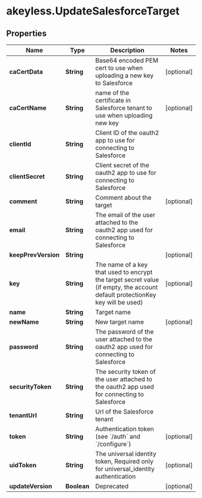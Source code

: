 # akeyless.UpdateSalesforceTarget

## Properties

Name | Type | Description | Notes
------------ | ------------- | ------------- | -------------
**caCertData** | **String** | Base64 encoded PEM cert to use when uploading a new key to Salesforce | [optional] 
**caCertName** | **String** | name of the certificate in Salesforce tenant to use when uploading new key | [optional] 
**clientId** | **String** | Client ID of the oauth2 app to use for connecting to Salesforce | 
**clientSecret** | **String** | Client secret of the oauth2 app to use for connecting to Salesforce | 
**comment** | **String** | Comment about the target | [optional] 
**email** | **String** | The email of the user attached to the oauth2 app used for connecting to Salesforce | 
**keepPrevVersion** | **String** |  | [optional] 
**key** | **String** | The name of a key that used to encrypt the target secret value (if empty, the account default protectionKey key will be used) | [optional] 
**name** | **String** | Target name | 
**newName** | **String** | New target name | [optional] 
**password** | **String** | The password of the user attached to the oauth2 app used for connecting to Salesforce | 
**securityToken** | **String** | The security token of the user attached to the oauth2 app used for connecting to Salesforce | 
**tenantUrl** | **String** | Url of the Salesforce tenant | 
**token** | **String** | Authentication token (see &#x60;/auth&#x60; and &#x60;/configure&#x60;) | [optional] 
**uidToken** | **String** | The universal identity token, Required only for universal_identity authentication | [optional] 
**updateVersion** | **Boolean** | Deprecated | [optional] 


